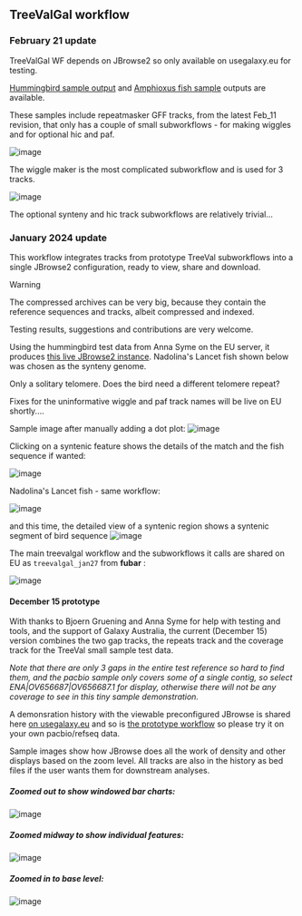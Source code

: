 ## TreeValGal workflow 

### February 21 update

TreeValGal WF depends on JBrowse2 so only available on usegalaxy.eu for testing.

[Hummingbird sample output](https://usegalaxy.eu/datasets/4838ba20a6d86765a51578280077dbb3/preview) and [Amphioxus fish sample](https://usegalaxy.eu/datasets/4838ba20a6d8676502c02a6659f467a8/preview) outputs are available. 

These samples include repeatmasker GFF tracks, from the latest Feb_11 revision, that only has a couple of small subworkflows - for making wiggles and for optional hic and paf.

![image](https://github.com/fubar2/treeval_gal/assets/6016266/aa6c2e1b-e7c8-4149-8746-5c710b58afb4)

The wiggle maker is the most complicated subworkflow and is used for 3 tracks.

![image](https://github.com/fubar2/treeval_gal/assets/6016266/75bdf6aa-62af-4cbf-a8e2-d650ae4314d1)

The optional synteny and hic track subworkflows are relatively trivial...


### January 2024 update

This workflow integrates tracks from prototype TreeVal subworkflows into a single JBrowse2 configuration, ready to view, share and download.

> [!WARNING]
> The compressed archives can be very big, because they contain the reference sequences and tracks, albeit compressed and indexed.

Testing results, suggestions and contributions are very welcome.

Using the hummingbird test data from Anna Syme on the EU server, it produces [this live JBrowse2 instance](https://usegalaxy.eu/datasets/4838ba20a6d86765abb0a6a22fe9087d/preview). Nadolina's Lancet fish shown below was chosen as the synteny genome. 

Only a solitary telomere. Does the bird need a different telomere repeat?

Fixes for the uninformative wiggle and paf track names will be live on EU shortly....

Sample image after manually adding a dot plot:
![image](https://github.com/fubar2/treeval_gal/assets/6016266/8724c707-8fa3-4b34-8b04-708d93c9a28e)


Clicking on a syntenic feature shows the details of the match and the fish sequence if wanted:

![image](https://github.com/fubar2/treeval_gal/assets/6016266/e4bbf907-8555-45d8-94ba-ddb57040760e)

Nadolina's Lancet fish - same workflow:

![image](https://github.com/fubar2/treeval_gal/assets/6016266/0ace5ce1-e5d4-4f34-864a-0f0bbaa27bb5)

and this time, the detailed view of a syntenic region shows a syntenic segment of bird sequence
![image](https://github.com/fubar2/treeval_gal/assets/6016266/dace8f97-ee02-4eed-bd85-7a615a5849f3)



The main treevalgal workflow and the subworkflows it calls are shared on EU as `treevalgal_jan27` from **fubar** :

![image](https://github.com/fubar2/treeval_gal/assets/6016266/2811a123-d073-4128-b96b-058ca72c79ae)


#### December 15 prototype

With thanks to Bjoern Gruening and Anna Syme for help with testing and tools, and the support of Galaxy Australia, 
the current (December 15) version combines the two gap tracks, the repeats track and the coverage track for the TreeVal small sample test data.

*Note that there are only 3 gaps in the entire test reference so hard to find them, and the pacbio sample only covers some of a single contig, so select ENA|OV656687|OV656687.1 for display, otherwise there will not be any coverage to see in this tiny sample demonstration.*

A demonsration history with the viewable preconfigured JBrowse is shared here [on usegalaxy.eu](https://usegalaxy.eu/u/fubar/h/vgpdemogapsrepeatscoveragecombineddec15) and so is [the prototype workflow](https://usegalaxy.eu/u/fubar/w/vgpdemogapsrepeatscoveragecombined) so please try it on your own pacbio/refseq data.

Sample images show how JBrowse does all the work of density and other displays based on the zoom level. 
All tracks are also in the history as bed files if the user wants them for downstream analyses. 

##### Zoomed out to show windowed bar charts:

![image](https://github.com/fubar2/treeval_gal/blob/main/vgp_gaps_repeats_coverage_zoomout.png)

##### Zoomed midway to show individual features:

![image](https://github.com/fubar2/treeval_gal/blob/main/vgp_repeats_gaps_coverage_midzoom.png)

##### Zoomed in to base level:

![image](https://github.com/fubar2/treeval_gal/blob/main/vgp_gaps_repeats_coverage_basezoom.png)

